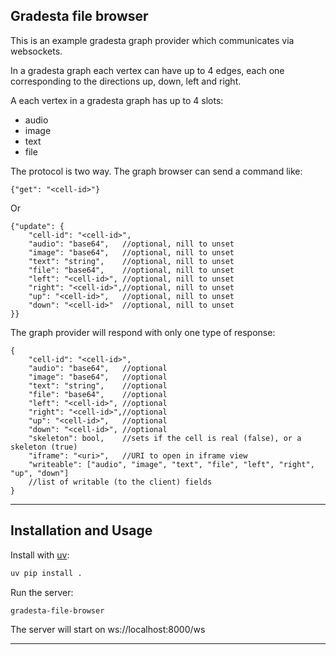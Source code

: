 Gradesta file browser
-------------------------

This is an example gradesta graph provider which communicates via websockets.

In a gradesta graph each vertex can have up to 4 edges, each one corresponding to the directions up, down, left and right.

A each vertex in a gradesta graph has up to 4 slots:

- audio
- image
- text
- file

The protocol is two way. The graph browser can send a command like:

```
{"get": "<cell-id>"}
```

Or

```
{"update": {
    "cell-id": "<cell-id>",
    "audio": "base64",   //optional, nill to unset
    "image": "base64",   //optional, nill to unset
    "text": "string",    //optional, nill to unset
    "file": "base64",    //optional, nill to unset
    "left": "<cell-id>", //optional, nill to unset
    "right": "<cell-id>",//optional, nill to unset
    "up": "<cell-id>",   //optional, nill to unset
    "down": "<cell-id>"  //optional, nill to unset
}}
```

The graph provider will respond with only one type of response:

```
{
    "cell-id": "<cell-id>",
    "audio": "base64",   //optional
    "image": "base64",   //optional
    "text": "string",    //optional
    "file": "base64",    //optional
    "left": "<cell-id>", //optional
    "right": "<cell-id>",//optional
    "up": "<cell-id>",   //optional
    "down": "<cell-id>", //optional
    "skeleton": bool,    //sets if the cell is real (false), or a skeleton (true)
    "iframe": "<uri>",   //URI to open in iframe view
    "writeable": ["audio", "image", "text", "file", "left", "right", "up", "down"]
    //list of writable (to the client) fields
}
```

---

## Installation and Usage

Install with [uv](https://github.com/astral-sh/uv):

```sh
uv pip install .
```

Run the server:

```sh
gradesta-file-browser
```

The server will start on ws://localhost:8000/ws

---
